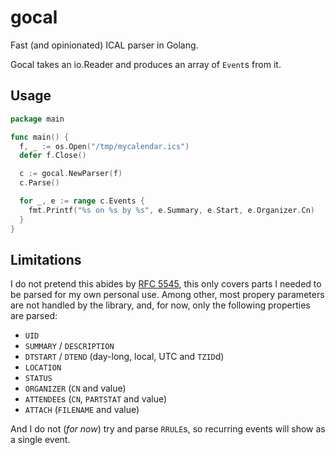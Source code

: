 # gocal

Fast (and opinionated) ICAL parser in Golang.

Gocal takes an io.Reader and produces an array of ```Event```s from it.

## Usage

```go
package main

func main() {
  f, _ := os.Open("/tmp/mycalendar.ics")
  defer f.Close()

  c := gocal.NewParser(f)
  c.Parse()

  for _, e := range c.Events {
    fmt.Printf("%s on %s by %s", e.Summary, e.Start, e.Organizer.Cn)
  }
}
```

## Limitations

I do not pretend this abides by [RFC 5545](https://tools.ietf.org/html/rfc5545),
this only covers parts I needed to be parsed for my own personal use. Among
other, most propery parameters are not handled by the library, and, for now,
only the following properties are parsed:

 * ```UID```
 * ```SUMMARY``` / ```DESCRIPTION```
 * ```DTSTART``` / ```DTEND``` (day-long, local, UTC and ```TZID```d)
 * ```LOCATION```
 * ```STATUS```
 * ```ORGANIZER``` (```CN``` and value)
 * ```ATTENDEE```s (```CN```, ```PARTSTAT``` and value)
 * ```ATTACH``` (```FILENAME``` and value)

And I do not (_for now_) try and parse ```RRULE```s, so recurring events will show
as a single event.
